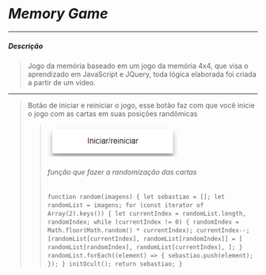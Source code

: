 # *Memory Game*
---
##### Descrição
> Jogo da memória baseado em um jogo da memória  4x4, que visa o aprendizado em JavaScript e JQuery, toda lógica elaborada foi criada a partir de um vídeo.
---
>Botão de iniciar e reiniciar o jogo, esse botão faz com que você inicie o jogo com as cartas em suas posições randômicas 
>>![alt text](https://github.com/RafaellSouzza/MemoryGame/blob/main/imagens/Captura%20de%20tela%202021-09-21%20211734.png)
>> ###### função que fazer a randomização das cartas
>>`function random(imagens) {
  let sebastiao = [];
  let randomList = imagens;
  for (const iterator of Array(2).keys()) {
    let currentIndex = randomList.length,
      randomIndex;
    while (currentIndex != 0) {
      randomIndex = Math.floor(Math.random() * currentIndex);
      currentIndex--;
      [randomList[currentIndex], randomList[randomIndex]] = [
        randomList[randomIndex],
        randomList[currentIndex],
      ];
    }
    randomList.forEach((element) => {
      sebastiao.push(element);
    });
  }
  initOcult();
  return sebastiao;
}`

